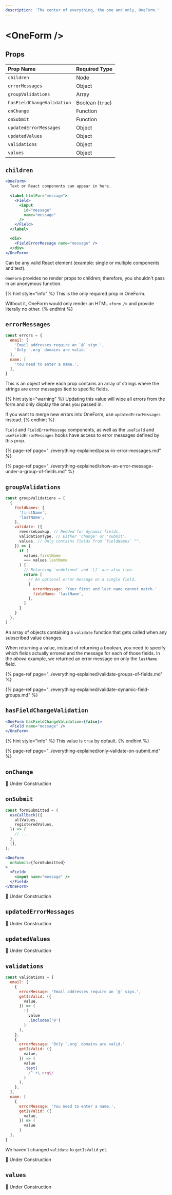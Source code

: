 ```yaml
---
description: 'The center of everything, the one and only, OneForm.'
---
```


# &lt;OneForm /&gt;

## Props

| Prop Name | Required Type |
| :--- | :--- |
| `children` | Node |
| `errorMessages` | Object |
| `groupValidations` | Array |
| `hasFieldChangeValidation` | Boolean \(`true`\) |
| `onChange` | Function |
| `onSubmit` | Function |
| `updatedErrorMessages` | Object |
| `updatedValues` | Object |
| `validations` | Object |
| `values` | Object |

## `children`

```jsx
<OneForm>
  Text or React components can appear in here.
  
  <label htmlFor="message">
    <Field>
      <input
        id="message"
        name="message"
      />
    </Field>
  </label>

  <div>
    <FieldErrorMessage name="message" />
  </div>
</OneForm>
```

Can be any valid React element \(example: single or multiple components and text\).

`OneForm` provides no render props to children; therefore, you shouldn't pass in an anonymous function.

{% hint style="info" %}
This is the only required prop in OneForm.

Without it, OneForm would only render an HTML `<form />` and provide literally no other.
{% endhint %}

## `errorMessages`

```jsx
const errors = {
  email: [
    'Email addresses require an `@` sign.',
    'Only `.org` domains are valid.'
  ],
  name: [
    'You need to enter a name.',
  ],
}
```

This is an object where each prop contains an array of strings where the strings are error messages tied to specific fields.

{% hint style="warning" %}
Updating this value will wipe all errors from the form and only display the ones you passed in.  
  
If you want to merge new errors into OneForm, use `updatedErrorMessages` instead. 
{% endhint %}

`Field` and `FieldErrorMessage` components, as well as the `useField` and `useFieldErrorMessages` hooks have access to error messages defined by this prop.

{% page-ref page="../everything-explained/pass-in-error-messages.md" %}

{% page-ref page="../everything-explained/show-an-error-message-under-a-group-of-fields.md" %}

## `groupValidations`

```jsx
const groupValidations = [
  {
    fieldNames: [
      'firstName',
      'lastName',
    ],
    validate: ({
      reverseLookup, // Needed for dynamic fields.
      validationType, // Either 'change' or 'submit'.
      values, // Only contains fields from `fieldNames` ^^.
    }) => {
      if (
        values.firstName
        === values.lastName
      ) {
        // Returning `undefined` and `[]` are also fine.
        return [
          // An optional error message on a single field.
          {
            errorMessage: 'Your first and last name cannot match.'
            fieldName: 'lastName',
          },
        ]
      }
    }
  },
]
```

An array of objects containing a `validate` function that gets called when any subscribed value changes.

When returning a value, instead of returning a boolean, you need to specify which fields actually errored and the message for each of those fields. In the _above_ example, we returned an error message on only the `lastName` field.

{% page-ref page="../everything-explained/validate-groups-of-fields.md" %}

{% page-ref page="../everything-explained/validate-dynamic-field-groups.md" %}

## `hasFieldChangeValidation`

```jsx
<OneForm hasFieldChangeValidation={false}>
  <Field name="message" />
</OneForm>
```

{% hint style="info" %}
This value is `true` by default.
{% endhint %}

{% page-ref page="../everything-explained/only-validate-on-submit.md" %}

## `onChange`

🚧 Under Construction

## `onSubmit`

```jsx
const formSubmitted = (
  useCallback(({
    allValues,
    registeredValues,
  }) => {
    // ...
  },
  [],
);

<OneForm
  onSubmit={formSubmitted}
>
  <Field>
    <input name="message" />
  </Field>
</OneForm>

```

🚧 Under Construction

## `updatedErrorMessages`

🚧 Under Construction

## `updatedValues`

🚧 Under Construction

## `validations`

```jsx
const validations = {
  email: [
    {
      errorMessage: 'Email addresses require an `@` sign.',
      getIsValid: ({
        value,
      }) => (
        !(
          value
          .includes('@')
        )
      ),
    },
    {
      errorMessage: 'Only `.org` domains are valid.'
      getIsValid: ({
        value,
      }) => (
        value
        .test(
          /^.+\.org$/
        )
      ),
    },
  ],
  name: [
    {
      errorMessage: 'You need to enter a name.',
      getIsValid: ({
        value,
      }) => (
        value
      )
  ],
}
```

We haven't changed `validate` to `getIsValid` yet.

🚧 Under Construction

## `values`

🚧 Under Construction

